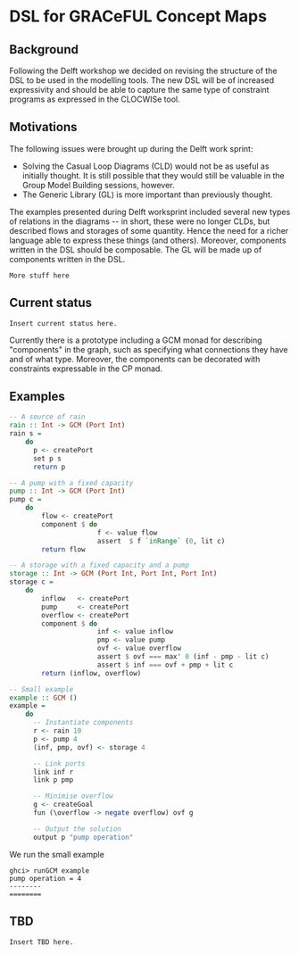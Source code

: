 # DSL for GRACeFUL Concept Maps

## Background

Following the Delft workshop we decided on revising the structure of the DSL
to be used in the modelling tools. The new DSL will be of increased expressivity
and should be able to capture the same type of constraint programs as expressed
in the CLOCWISe tool.

## Motivations

The following issues were brought up during the Delft work sprint:

* Solving the Casual Loop Diagrams (CLD) would not be as useful as initially 
  thought. It is still possible that they would still be valuable in the Group 
  Model Building sessions, however.
* The Generic Library (GL) is more important than previously thought.

The examples presented during Delft worksprint included several new types of
relations in the diagrams -- in short, these were no longer CLDs, but described
flows and storages of some quantity. Hence the need for a richer language able
to express these things (and others). Moreover, components written in the DSL
should be composable. The GL will be made up of components written in the DSL.

    More stuff here

## Current status

    Insert current status here.

Currently there is a prototype including a GCM monad for describing 
"components" in the graph, such as specifying what connections
they have and of what type. Moreover, the components can be decorated with
constraints expressable in the CP monad.

## Examples

```haskell
-- A source of rain
rain :: Int -> GCM (Port Int)
rain s = 
    do
      p <- createPort
      set p s
      return p 

-- A pump with a fixed capacity
pump :: Int -> GCM (Port Int)
pump c =
    do
        flow <- createPort
        component $ do
                      f <- value flow
                      assert  $ f `inRange` (0, lit c)
        return flow

-- A storage with a fixed capacity and a pump
storage :: Int -> GCM (Port Int, Port Int, Port Int)
storage c =
    do
        inflow   <- createPort
        pump     <- createPort
        overflow <- createPort
        component $ do
                      inf <- value inflow
                      pmp <- value pump
                      ovf <- value overflow
                      assert $ ovf === max' 0 (inf - pmp - lit c)
                      assert $ inf === ovf + pmp + lit c
        return (inflow, overflow)

-- Small example
example :: GCM ()
example =
    do
      -- Instantiate components
      r <- rain 10
      p <- pump 4
      (inf, pmp, ovf) <- storage 4

      -- Link ports
      link inf r
      link p pmp

      -- Minimise overflow
      g <- createGoal
      fun (\overflow -> negate overflow) ovf g

      -- Output the solution
      output p "pump operation"
```
We run the small example
```
ghci> runGCM example
pump operation = 4
--------
========
``` 


## TBD

    Insert TBD here.
